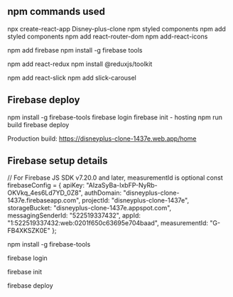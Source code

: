 npm commands used
-------------------

npx create-react-app Disney-plus-clone
npm styled components
npm add styled components
npm add react-router-dom
npm add-react-icons
 
npm add firebase
npm install -g firebase tools

npm add react-redux
npm install @reduxjs/toolkit

npm add react-slick
npm add slick-carousel

Firebase deploy
----------------
npm install -g firebase-tools
firebase login
firebase init - hosting
npm run build
firebase deploy

Production build: https://disneyplus-clone-1437e.web.app/home

Firebase setup details
------------------------
<!-- The core Firebase JS SDK is always required and must be listed first -->
<script src="/__/firebase/8.6.1/firebase-app.js"></script>

<!-- TODO: Add SDKs for Firebase products that you want to use
     https://firebase.google.com/docs/web/setup#available-libraries -->
<script src="/__/firebase/8.6.1/firebase-analytics.js"></script>

<!-- Initialize Firebase -->
<script src="/__/firebase/init.js"></script>

// For Firebase JS SDK v7.20.0 and later, measurementId is optional
const firebaseConfig = {
  apiKey: "AIzaSyBa-IxbFP-NyRb-OKVkq_4es6Ld7YD_0Z8",
  authDomain: "disneyplus-clone-1437e.firebaseapp.com",
  projectId: "disneyplus-clone-1437e",
  storageBucket: "disneyplus-clone-1437e.appspot.com",
  messagingSenderId: "522519337432",
  appId: "1:522519337432:web:0201f650c63695e704baad",
  measurementId: "G-FB4XKSZK0E"
};

npm install -g firebase-tools

firebase login

firebase init

firebase deploy